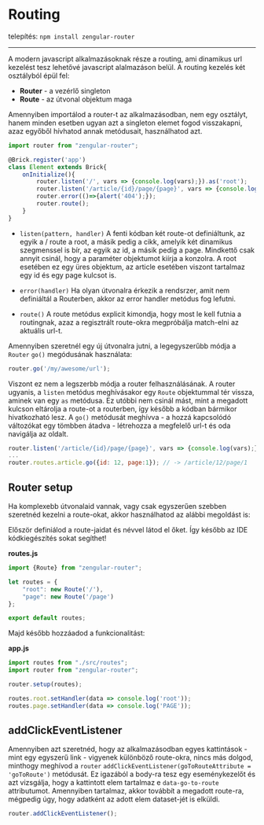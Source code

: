 # Routing

telepítés: `npm install zengular-router`

---

A modern javascript alkalmazásoknak része a routing, ami dinamikus url kezelést tesz lehetővé javascript alalmazáson belül. A routing kezelés két osztályból épül fel:

- **Router** - a vezérlő singleton
- **Route** - az útvonal objektum maga

Amennyiben importálod a router-t az alkalmazásodban, nem egy osztályt, hanem minden esetben ugyan azt a singleton elemet fogod visszakapni, azaz egyőből hívhatod annak metódusait, használhatod azt.

```js
import router from "zengular-router";

@Brick.register('app')
class Element extends Brick{
	onInitialize(){
		router.listen('/', vars => {console.log(vars);}).as('root');
		router.listen('/article/{id}/page/{page}', vars => {console.log(vars);});
		router.error(()=>{alert('404');});
		router.route();
	}
}
```

- `listen(pattern, handler)` A fenti kódban két route-ot definiáltunk, az egyik a / route a root, a másik pedig a cikk, amelyik két dinamikus szegmenssel is bír, az egyik az id, a másik pedig a page. Mindkettő csak annyit csinál, hogy a paraméter objektumot kiírja a konzolra. A root esetében ez egy üres objektum, az article esetében viszont tartalmaz egy id és egy page kulcsot is.

- `error(handler)`
Ha olyan útvonalra érkezik a rendsrzer, amit nem definiáltál a Routerben, akkor az error handler metódus fog lefutni.

- `route()`
A route metódus explicit kimondja, hogy most le kell futnia a routingnak, azaz a regisztrált route-okra megpróbálja match-elni az aktuális url-t.

Amennyiben szeretnél egy új útvonalra jutni, a legegyszerűbb módja a `Router` `go()` megódusának használata:

```js
router.go('/my/awesome/url');
```

Viszont ez nem a legszerbb módja a router felhasználásának. A router ugyanis, a `listen` metódus meghívásakor egy `Route` objektummal tér vissza, aminek van egy `as` metódusa. Ez utóbbi nem csinál mást, mint a megadott kulcson eltárolja a route-ot a routerben, így később a kódban bármikor hivatkozható lesz. A `go()` metódusát meghívva - a hozzá kapcsolódó változókat egy tömbben átadva - létrehozza a megfelelő url-t és oda navigálja az oldalt.

```js
router.listen('/article/{id}/page/{page}', vars => {console.log(vars);}).as('article');
...
router.routes.article.go({id: 12, page:1}); // -> /article/12/page/1
```

## Router setup

Ha komplexebb útvonalaid vannak, vagy csak egyszerűen szebben szeretnéd kezelni a route-okat, akkor használhatod az alábbi megoldást is:

Először definiálod a route-jaidat és névvel látod el őket. Így később az IDE kódkiegészítés sokat segíthet!

**routes.js**

```js
import {Route} from "zengular-router";

let routes = {
	"root": new Route('/'),
	"page": new Route('/page')
};

export default routes;
```

Majd később hozzáadod a funkcionalitást:

**app.js**

```js
import routes from "./src/routes";
import router from "zengular-router";

router.setup(routes);

routes.root.setHandler(data => console.log('root'));
routes.page.setHandler(data => console.log('PAGE'));
```

## addClickEventListener

Amennyiben azt szeretnéd, hogy az alkalmazásodban egyes kattintások - mint egy egyszerű link - vigyenek különböző route-okra, nincs más dolgod, minthogy meghívod a `router` `addClickEventListener(goToRouteAttribute = 'goToRoute')` metódusát. Ez igazából a body-ra tesz egy eseménykezelőt és azt vizsgálja, hogy a kattintott elem tartalmaz e `data-go-to-route` attributumot. Amennyiben tartalmaz, akkor továbbít a megadott route-ra, mégpedig úgy, hogy adatként az adott elem dataset-jét is elküldi.

```js
router.addClickEventListener();
```
